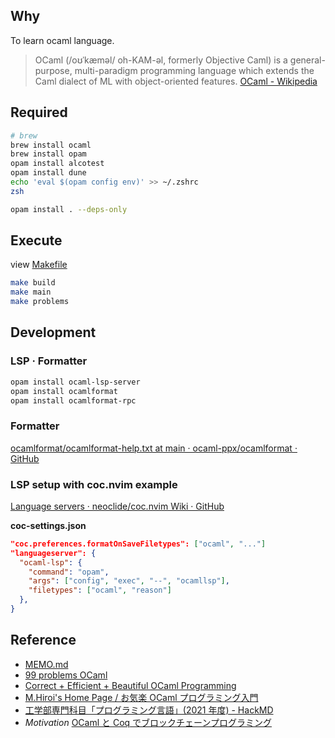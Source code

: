 ## Why

To learn ocaml language.

> OCaml (/oʊˈkæməl/ oh-KAM-əl, formerly Objective Caml) is a general-purpose, multi-paradigm programming language which extends the Caml dialect of ML with object-oriented features.
> [OCaml - Wikipedia](https://en.wikipedia.org/wiki/OCaml)

## Required

```bash
# brew
brew install ocaml
brew install opam
opam install alcotest
opam install dune
echo 'eval $(opam config env)' >> ~/.zshrc
zsh

opam install . --deps-only
```

## Execute

view [Makefile](./Makefile)

```bash
make build
make main
make problems
```

## Development

### LSP · Formatter

```bash
opam install ocaml-lsp-server
opam install ocamlformat
opam install ocamlformat-rpc
```

### Formatter

[ocamlformat/ocamlformat-help.txt at main · ocaml-ppx/ocamlformat · GitHub](https://github.com/ocaml-ppx/ocamlformat/blob/main/ocamlformat-help.txt)

### LSP setup with coc.nvim example

[Language servers · neoclide/coc.nvim Wiki · GitHub](https://github.com/neoclide/coc.nvim/wiki/Language-servers#ocaml-and-reasonml)

**coc-settings.json**

```json:coc-settings.json
"coc.preferences.formatOnSaveFiletypes": ["ocaml", "..."]
"languageserver": {
  "ocaml-lsp": {
    "command": "opam",
    "args": ["config", "exec", "--", "ocamllsp"],
    "filetypes": ["ocaml", "reason"]
  },
}
```

## Reference

- [MEMO.md](./MEMO.md)
- [99 problems OCaml](https://ocaml.org/learn/tutorials/99problems.html)
- [Correct + Efficient + Beautiful OCaml Programming](https://cs3110.github.io/textbook/cover.html)
- [M.Hiroi's Home Page / お気楽 OCaml プログラミング入門](http://www.nct9.ne.jp/m_hiroi/func/ocaml.html)
- [工学部専門科目「プログラミング言語」(2021 年度) - HackMD](https://hackmd.io/@aigarashi/r1az0wOHP/%2FpWliU6DiTa2yj8H0V_XUXA)
- _Motivation_ [ OCaml と Coq でブロックチェーンプログラミング](https://logmi.jp/tech/articles/321997)
